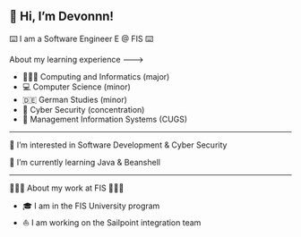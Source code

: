 👋 Hi, I’m Devonnn!
-----------------------------
⌨️ I am a Software Engineer E @ FIS ⌨️

About my learning experience --->
 - 👩🏼‍💻 Computing and Informatics (major)
 - 💻 Computer Science (minor)
 - 🇩🇪 German Studies (minor)
 - 🔐 Cyber Security (concentration)
 - 👔 Management Information Systems (CUGS)
-----------------------------
 👀 I’m interested in Software Development & Cyber Security
 
 🌱 I’m currently learning Java & Beanshell

-----------------------------
 👩🏼‍💻 About my work at FIS 👩🏼‍💻
  - 🎓 I am in the FIS University program
  - ⛵ I am working on the Sailpoint integration team
<!---
devonbarks/devonbarks is a ✨ special ✨ repository because its `README.md` (this file) appears on your GitHub profile.
You can click the Preview link to take a look at your changes.
--->
